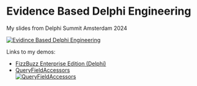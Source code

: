 # Evidence Based Delphi Engineering    

My slides from Delphi Summit Amsterdam 2024

[![Evidince Based Delphi Engineering](https://github.com/jimmckeeth/Evidence-Based-Software-Engineering/assets/821930/ad88d9c0-ea0f-4964-8276-510ba09ab3d3)](https://github.com/jimmckeeth/Evidence-Based-Software-Engineering/blob/main/DelphiSummit2024/Evidence-Based%20Delphi%20Engineering.pdf)

Links to my demos:
* [FizzBuzz Enterprise Edition (Delphi)](https://github.com/jimmckeeth/FizzBuzzEnterpriseEdition-Delphi)
* [QueryFieldAccessors    
![QueryFieldAccessors](https://private-user-images.githubusercontent.com/821930/342427933-4b4d9af4-aeff-40fb-9445-6e3d7fb16f31.png?jwt=eyJhbGciOiJIUzI1NiIsInR5cCI6IkpXVCJ9.eyJpc3MiOiJnaXRodWIuY29tIiwiYXVkIjoicmF3LmdpdGh1YnVzZXJjb250ZW50LmNvbSIsImtleSI6ImtleTUiLCJleHAiOjE3MTkyOTk3MzcsIm5iZiI6MTcxOTI5OTQzNywicGF0aCI6Ii84MjE5MzAvMzQyNDI3OTMzLTRiNGQ5YWY0LWFlZmYtNDBmYi05NDQ1LTZlM2Q3ZmIxNmYzMS5wbmc_WC1BbXotQWxnb3JpdGhtPUFXUzQtSE1BQy1TSEEyNTYmWC1BbXotQ3JlZGVudGlhbD1BS0lBVkNPRFlMU0E1M1BRSzRaQSUyRjIwMjQwNjI1JTJGdXMtZWFzdC0xJTJGczMlMkZhd3M0X3JlcXVlc3QmWC1BbXotRGF0ZT0yMDI0MDYyNVQwNzEwMzdaJlgtQW16LUV4cGlyZXM9MzAwJlgtQW16LVNpZ25hdHVyZT03NWEwM2IzYWQzZGZiNGU4NmZjOGYzYzI3MGEwMDljNjhhOWFmYTU3ZjlmNmJjNWI0YTU3ZDFmN2IyMDVlOThiJlgtQW16LVNpZ25lZEhlYWRlcnM9aG9zdCZhY3Rvcl9pZD0wJmtleV9pZD0wJnJlcG9faWQ9MCJ9.zBANdCrcq41B4LpuXLfxGrg9q-rGMf4rP7C_4YhnmUo)](https://github.com/jimmckeeth/QueryFieldAccessors)
